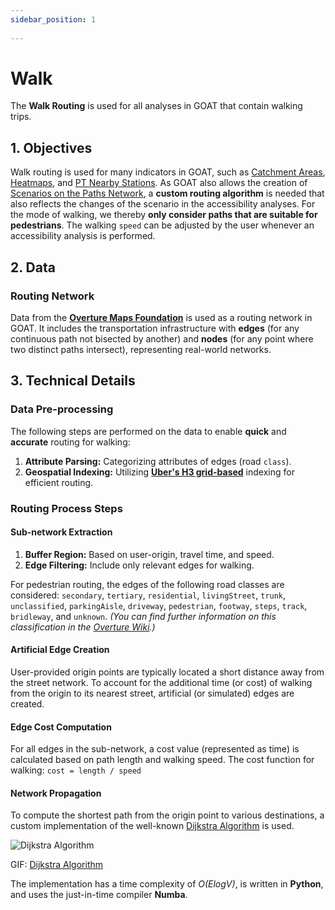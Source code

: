 ```yaml
---
sidebar_position: 1
 
---
```

 
# Walk
 
The **Walk Routing** is used for all analyses in GOAT that contain walking trips. 

 
## 1. Objectives

Walk routing is used for many indicators in GOAT, such as [Catchment Areas](../toolbox/accessibility_indicators/catchments "Visit Docs on Catchment Areas"), [Heatmaps](../toolbox/accessibility_indicators/heatmaps/connectivity.md "Visit Docs on Heatmaps"), and [PT Nearby Stations](../toolbox/accessibility_indicators/nearby_stations "Visit Docs on PT Nearby Stations"). As GOAT also allows the creation of [Scenarios on the Paths Network](../scenarios/ways), a **custom routing algorithm** is needed that also reflects the changes of the scenario in the accessibility analyses. For the mode of walking, we thereby **only consider paths that are suitable for pedestrians**. The walking `speed` can be adjusted by the user whenever an accessibility analysis is performed. 

## 2. Data

### Routing Network

Data from the **[Overture Maps Foundation](https://overturemaps.org/)** is used as a routing network in GOAT. It includes the transportation infrastructure with **edges** (for any continuous path not bisected by another) and **nodes** (for any point where two distinct paths intersect), representing real-world networks.


## 3. Technical Details

### Data Pre-processing

The following steps are performed on the data to enable **quick** and **accurate** routing for walking:

 1. **Attribute Parsing:** Categorizing attributes of edges (road `class`).
 2. **Geospatial Indexing:**  Utilizing **[Uber's H3 grid-based](../further_reading/glossary#h3-grid)** indexing for efficient routing.


### Routing Process Steps

#### Sub-network Extraction

1. **Buffer Region:** Based on user-origin, travel time, and speed.
2. **Edge Filtering:**  Include only relevant edges for walking.

For pedestrian routing, the edges of the following road classes are considered:
`secondary`, `tertiary`, `residential`, `livingStreet`, `trunk`,
`unclassified`, `parkingAisle`, `driveway`, `pedestrian`, `footway`,
`steps`, `track`, `bridleway`, and `unknown`. *(You can find further information on this classification in the [Overture Wiki](https://docs.overturemaps.org/themes/transportation/roads#road-class).)*

#### Artificial Edge Creation

User-provided origin points are typically located a short distance away from the street network. To account for the additional time (or cost) of walking from the origin to its nearest street, artificial (or simulated) edges are created.

#### Edge Cost Computation

For all edges in the sub-network, a cost value (represented as time) is calculated based on path length and walking speed.
The cost function for walking:
`cost = length / speed`

#### Network Propagation

To compute the shortest path from the origin point to various destinations, a custom implementation of the well-known [Dijkstra Algorithm](https://en.wikipedia.org/wiki/Dijkstra%27s_algorithm) is used.


<div style={{ display: 'flex', flexDirection: 'column', alignItems: 'center' }}>
  <img src={require('/img/routing/walk/dijkstra.gif').default}  alt="Dijkstra Algorithm" style={{ width: "auto", height: "auto", objectFit: "cover"}}/>
<p style={{ textAlign: 'center' }}>GIF: <a href="https://en.wikipedia.org/wiki/Dijkstra%27s_algorithm">Dijkstra Algorithm</a></p>
</div>

The implementation has a time complexity of *O(ElogV)*, is written in **Python**, and uses the just-in-time compiler **Numba**.


